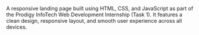 A responsive landing page built using HTML, CSS, and JavaScript as part of the Prodigy InfoTech Web Development Internship (Task 1). It features a clean design, responsive layout, and smooth user experience across all devices.
